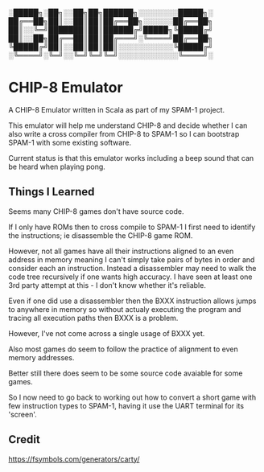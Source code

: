 
░█████╗░██╗░░██╗██╗██████╗░░░░░░░░█████╗░
██╔══██╗██║░░██║██║██╔══██╗░░░░░░██╔══██╗
██║░░╚═╝███████║██║██████╔╝█████╗╚█████╔╝
██║░░██╗██╔══██║██║██╔═══╝░╚════╝██╔══██╗
╚█████╔╝██║░░██║██║██║░░░░░░░░░░░╚█████╔╝
░╚════╝░╚═╝░░╚═╝╚═╝╚═╝░░░░░░░░░░░░╚════╝░


# CHIP-8 Emulator

A CHIP-8 Emulator written in Scala as part of my SPAM-1 project. 

This emulator will help me understand CHIP-8 and decide whether I can also write a cross compiler from CHIP-8 to SPAM-1 so I can bootstrap SPAM-1 with some existing software.

Current status is that this emulator works including a beep sound that can be heard when playing pong.

## Things I Learned

Seems many CHIP-8 games don't have source code.

If I only have ROMs then to cross compile to SPAM-1 I first need to identify the instructions; ie disassemble the CHIP-8 game ROM.
 
However, not all games have all their instructions aligned to an even address in memory meaning I can't simply take pairs of bytes in order and consider each an instruction.
Instead a disassembler may need to walk the code tree recursively if one wants high accuracy. I have seen at least one 3rd party attempt at this - I don't know whether it's reliable.

Even if one did use a disassembler then the BXXX instruction allows jumps to anywhere in memory so without actualy executing the program and tracing all execution paths then BXXX is a problem.

However, I've not come across a single usage of BXXX yet.

Also most games do seem to follow the practice of alignment to even memory addresses.

Better still there does seem to be some source code avaiable for some games.

So I now need to go back to working out how to convert a short game with few instruction types to SPAM-1, having it use the UART terminal for its 'screen'.


## Credit 

https://fsymbols.com/generators/carty/
